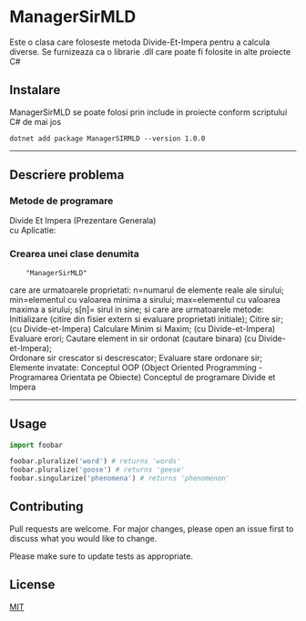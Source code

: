 # ManagerSirMLD

Este o clasa care foloseste metoda Divide-Et-Impera pentru a calcula diverse. Se furnizeaza ca o librarie .dll care poate fi folosite in alte proiecte C#

## Instalare

ManagerSirMLD se poate folosi prin include in proiecte conform scriptului C# de mai jos
```.NET CLI
dotnet add package ManagerSIRMLD --version 1.0.0
```
-----------------------------------------------------------------------------------------------
## Descriere problema
 
### Metode de programare 

Divide Et Impera (Prezentare Generala)<br>cu Aplicatie:

### Crearea unei clase denumita 

        "ManagerSirMLD" 
        
care are urmatoarele proprietati: 
    n=numarul de elemente reale ale sirului; 
    min=elementul cu valoarea minima a sirului; 
    max=elementul cu valoarea maxima a sirului; 
    s[n]= sirul in sine; 
si care are urmatoarele metode: 
    Initializare (citire din fisier extern si evaluare proprietati initiale); 
    Citire sir; (cu Divide-et-Impera)
    Calculare Minim si Maxim; (cu Divide-et-Impera)
    Evaluare erori; 
    Cautare element in sir ordonat (cautare binara) (cu Divide-et-Impera);  
    Ordonare sir crescator si descrescator; 
    Evaluare stare ordonare sir; 
Elemente invatate:
   Conceptul OOP (Object Oriented Programming - Programarea Orientata pe Obiecte)
   Conceptul de programare Divide et Impera

<hr>

## Usage

```python
import foobar

foobar.pluralize('word') # returns 'words'
foobar.pluralize('goose') # returns 'geese'
foobar.singularize('phenomena') # returns 'phenomenon'
```

## Contributing
Pull requests are welcome. For major changes, please open an issue first to discuss what you would like to change.

Please make sure to update tests as appropriate.

## License
[MIT](https://choosealicense.com/licenses/mit/)
